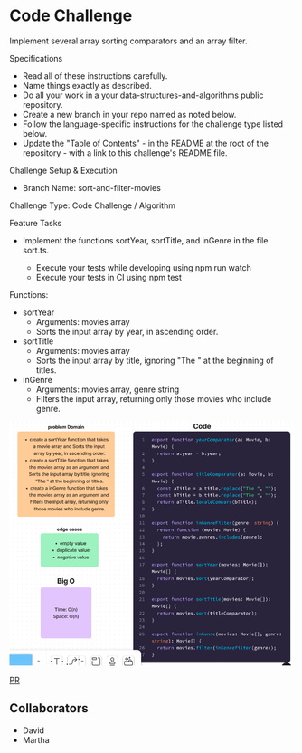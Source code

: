 # Code Challenge

Implement several array sorting comparators and an array filter.

Specifications

- Read all of these instructions carefully.
- Name things exactly as described.
- Do all your work in a your data-structures-and-algorithms public repository.
- Create a new branch in your repo named as noted below.
- Follow the language-specific instructions for the challenge type listed below.
- Update the "Table of Contents" - in the README at the root of the repository - with a link to this challenge's README file.

Challenge Setup & Execution

- Branch Name: sort-and-filter-movies

Challenge Type: Code Challenge / Algorithm

Feature Tasks

- Implement the functions sortYear, sortTitle, and inGenre in the file sort.ts.

  - Execute your tests while developing using npm run watch
  - Execute your tests in CI using npm test

Functions:

- sortYear
  - Arguments: movies array
  - Sorts the input array by year, in ascending order.
- sortTitle
  - Arguments: movies array
  - Sorts the input array by title, ignoring "The " at the beginning of titles.
- inGenre
  - Arguments: movies array, genre string
  - Filters the input array, returning only those movies who include genre.

![Whiteboard](./sort-movies.png)

[PR](https://github.com/SarahTek/data-structures-and-algorithms-401/pull/77)

## Collaborators

- David
- Martha
